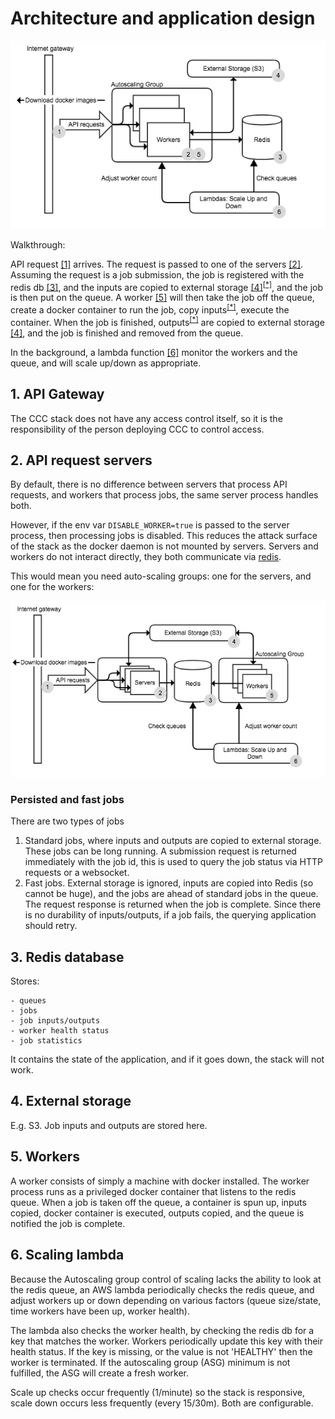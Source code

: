 # Architecture and application design

![CCC Architecture](images/architecture1.png)


Walkthrough:

API request [[1]](#1-api-gateway) arrives.  The request is passed to one of the servers [[2]](#2-api-request-servers). Assuming the request is a job submission, the job is registered with the redis db [[3]](#3-redis-database), and the inputs are copied to external storage [[4]](#4-external-storage)<sup>[[&ast;]](#persisted-and-fast-jobs)</sup>, and the job is then put on the queue. A worker [[5]](#5-workers) will then take the job off the queue, create a docker container to run the job, copy inputs<sup>[[&ast;]](#persisted-and-fast-jobs)</sup>, execute the container. When the job is finished, outputs<sup>[[&ast;]](#persisted-and-fast-jobs)</sup> are copied to external storage [[4]](#4-external-storage), and the job is finished and removed from the queue.

In the background, a lambda function [[6]](#6-scaling-lambda) monitor the workers and the queue, and will scale up/down as appropriate.

## 1. API Gateway

The CCC stack does not have any access control itself, so it is the responsibility of the person deploying CCC to control access.

## 2. API request servers

By default, there is no difference between servers that process API requests, and workers that process jobs, the same server process handles both.

However, if the env var `DISABLE_WORKER=true` is passed to the server process, then processing jobs is disabled. This reduces the attack surface of the stack as the docker daemon is not mounted by servers. Servers and workers do not interact directly, they both communicate via [redis](#3-redis-database).

This would mean you need auto-scaling groups: one for the servers, and one for the workers:

![CCC Architecture](images/architecture2.png)

### Persisted and fast jobs

There are two types of jobs

 1. Standard jobs, where inputs and outputs are copied to external storage. These jobs can be long running. A submission request is returned immediately with the job id, this is used to query the job status via HTTP requests or a websocket.
 2. Fast jobs. External storage is ignored, inputs are copied into Redis (so cannot be huge), and the jobs are ahead of standard jobs in the queue. The request response is returned when the job is complete. Since there is no durability of inputs/outputs, if a job fails, the querying application should retry.


## 3. Redis database

Stores:

	- queues
	- jobs
	- job inputs/outputs
	- worker health status
	- job statistics

It contains the state of the application, and if it goes down, the stack will not work.

## 4. External storage

E.g. S3. Job inputs and outputs are stored here.

## 5. Workers

A worker consists of simply a machine with docker installed. The worker process runs as a privileged docker container that listens to the redis queue. When a job is taken off the queue, a container is spun up, inputs copied, docker container is executed, outputs copied, and the queue is notified the job is complete.

## 6. Scaling lambda

Because the Autoscaling group control of scaling lacks the ability to look at the redis queue, an AWS lambda periodically checks the redis queue, and adjust workers up or down depending on various factors (queue size/state, time workers have been up, worker health).

The lambda also checks the worker health, by checking the redis db for a key that matches the worker. Workers periodically update this key with their health status. If the key is missing, or the value is not 'HEALTHY' then the worker is terminated. If the autoscaling group (ASG) minimum is not fulfilled, the ASG will create a fresh worker.

Scale up checks occur frequently (1/minute) so the stack is responsive, scale down occurs less frequently (every 15/30m). Both are configurable.